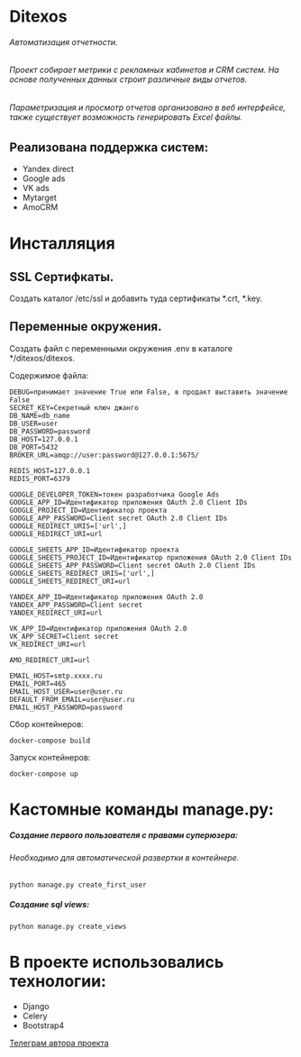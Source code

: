 # Ditexos

###### Автоматизация отчетности.
###### Проект собирает метрики с рекламных кабинетов и CRM систем. На основе полученных данных строит различные виды отчетов.
###### Параметризация и просмотр отчетов организовано в веб интерфейсе, также существует возможность генерировать Excel файлы.

## Реализована поддержка систем:
 - Yandex direct
 - Google ads
 - VK ads
 - Mytarget
 - AmoCRM
 
 # Инсталляция
 
 ## SSL Сертифкаты.
 Создать каталог /etc/ssl и добавить туда сертификаты *.crt, *.key.
 
 ## Переменные окружения.
Создать файл c переменными окружения .env в каталоге */ditexos/ditexos.
 
Содержимое файла:
```
DEBUG=принимает значение True или False, в продакт выставить значение False
SECRET_KEY=Секретный ключ джанго
DB_NAME=db_name
DB_USER=user
DB_PASSWORD=password
DB_HOST=127.0.0.1
DB_PORT=5432
BROKER_URL=amqp://user:password@127.0.0.1:5675/

REDIS_HOST=127.0.0.1
REDIS_PORT=6379

GOOGLE_DEVELOPER_TOKEN=токен разработчика Google Ads
GOOGLE_APP_ID=Идентификатор приложения OAuth 2.0 Client IDs
GOOGLE_PROJECT_ID=Идентификатор проекта
GOOGLE_APP_PASSWORD=Client secret OAuth 2.0 Client IDs
GOOGLE_REDIRECT_URIS=['url',]
GOOGLE_REDIRECT_URI=url

GOOGLE_SHEETS_APP_ID=Идентификатор проекта
GOOGLE_SHEETS_PROJECT_ID=Идентификатор приложения OAuth 2.0 Client IDs
GOOGLE_SHEETS_APP_PASSWORD=Client secret OAuth 2.0 Client IDs
GOOGLE_SHEETS_REDIRECT_URIS=['url',]
GOOGLE_SHEETS_REDIRECT_URI=url

YANDEX_APP_ID=Идентификатор приложения OAuth 2.0
YANDEX_APP_PASSWORD=Client secret
YANDEX_REDIRECT_URI=url

VK_APP_ID=Идентификатор приложения OAuth 2.0
VK_APP_SECRET=Client secret
VK_REDIRECT_URI=url

AMO_REDIRECT_URI=url

EMAIL_HOST=smtp.xxxx.ru
EMAIL_PORT=465
EMAIL_HOST_USER=user@user.ru
DEFAULT_FROM_EMAIL=user@user.ru
EMAIL_HOST_PASSWORD=password
```
 
Сбор контейнеров:
 ```
 docker-compose build
 ```
 
 Запуск контейнеров:
 ```
 docker-compose up
 ```
 
# Кастомные команды manage.py:
##### Создание первого пользователя с правами суперюзера:
###### Необходимо для автоматической развертки в контейнере.
```
python manage.py create_first_user
```
##### Создание sql views:
```
python manage.py create_views
```


# В проекте использовались технологии:
- Django
- Celery
- Bootstrap4

[Телеграм автора проекта](https://t.me/maxim_mnm)
